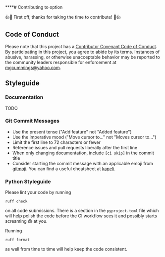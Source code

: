 ****# Contributing to option

:+1::tada: First off, thanks for taking the time to contribute! :tada::+1:

## Code of Conduct

Please note that this project has a [Contributor Covenant Code of Conduct]. By
participating in this project, you agree to abide by its terms. Instances of
abusive, harassing, or otherwise unacceptable behavior may be reported to the
community leaders responsible for enforcement at
[mgcummings@yahoo.com](mailto:mgcummings@yahoo.com?subject=CoC%20:520testindex_ply%20project).

## Styleguide

### Documentation

TODO

### Git Commit Messages

* Use the present tense ("Add feature" not "Added feature")
* Use the imperative mood ("Move cursor to..." not "Moves cursor to...")
* Limit the first line to 72 characters or fewer
* Reference issues and pull requests liberally after the first line
* When only changing documentation, include `[ci skip]` in the commit title
* Consider starting the commit message with an applicable emoji from [gitmoji].
  You can find a useful cheatsheet at [kapeli].

### Python Styleguide

Please lint your code by running

```shell
ruff check
```

on all code submissions. There is a section in the `pyproject.toml` file which
will help polish the code before the CI workflow sees it and possibly starts
screaming :scream: at you.

Running

```shell
ruff format
```

as well from time to time will help keep the code consistent.


[ruff]: https://docs.astral.sh/ruff/

[Contributor Covenant Code of Conduct]: CODE_OF_CONDUCT.md

[gitmoji]: https://gitmoji.dev/

[kapeli]: https://kapeli.com/cheat_sheets/Gitmoji.docset/Contents/Resources/Documents/index
